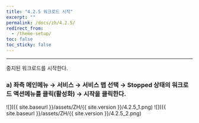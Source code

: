 ```yaml
---
title: "4.2.5 워크로드 시작"
excerpt: ""
permalink: /docs/zh/4.2.5/
redirect_from:
  - /theme-setup/
toc: false
toc_sticky: false
---
```


---
중지된 워크로드를 시작한다.

### a\) 좌측 메인메뉴 → 서비스 → 서비스 맵 선택 → Stopped 상태의 워크로드 액션메뉴를 클릭\(활성화\) → 시작을 클릭한다.
![]({{ site.baseurl }}/assets/ZH/{{ site.version }}/4.2.5_1.png)
![]({{ site.baseurl }}/assets/ZH/{{ site.version }}/4.2.5_2.png)
